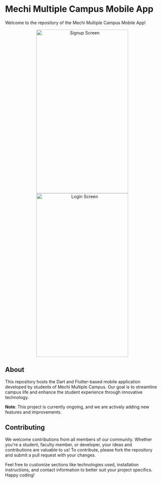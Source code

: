 # Mechi Multiple Campus Mobile App

Welcome to the  repository of the Mechi Multiple Campus Mobile App!

<p align="center">
  <img src="https://github.com/dipsankadariya/MMC_App/assets/139572157/13b563e5-3437-476c-8c28-89f8db97f122" width="300" height="533" alt="Signup Screen">
  <img src="https://github.com/dipsankadariya/MMC_App/assets/139572157/2b5b1ca0-af56-4603-a0e5-5b889ab658f7" width="300" height="533" alt="Login Screen">
</p>

## About
This repository hosts the Dart and Flutter-based mobile application developed by students of Mechi Multiple Campus. Our goal is to streamline campus life and enhance the student experience through innovative technology.

**Note**: This project is currently ongoing, and we are actively adding new features and improvements.

## Contributing
We welcome contributions from all members of our community. Whether you're a student, faculty member, or developer, your ideas and contributions are valuable to us! To contribute, please fork the repository and submit a pull request with your changes.




Feel free to customize sections like technologies used, installation instructions, and contact information to better suit your project specifics. Happy coding!
